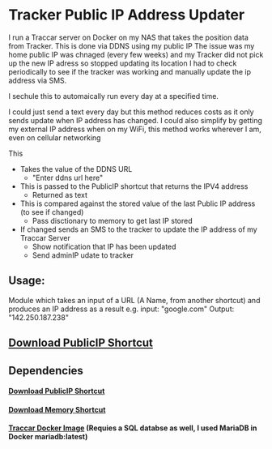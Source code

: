 # Tracker Public IP Address Updater

I run a Traccar server on Docker on my NAS that takes the position data from Tracker. This is done via DDNS using my public IP
The issue was my home public IP was chnaged (every few weeks) and my Tracker did not pick up the new IP adress so stopped updating its location
I had to check periodically to see if the tracker was working and manually update the ip address via SMS.

I sechule this to automaically run every day at a specified time.

I could just send a text every day but this method reduces costs as it only sends update when IP address has changed.
I could also simplify by getting my external IP address when on my WiFi, this method works wherever I am, even on cellular networking

This
* Takes the value of the DDNS URL
  * "Enter ddns url here"
* This is passed to the PublicIP shortcut that returns the IPV4 address
  * Returned as text
* This is compared against the stored value of the last Public IP address (to see if changed)
  * Pass disctionary to memory to get last IP stored
* If changed sends an SMS to the tracker to update the IP address of my Traccar Server
  * Show notification that IP has been updated
  * Send adminIP udate to tracker
  
## Usage:
Module which takes an input of a URL (A Name, from another shortcut) and produces an IP address as a result e.g. input: "google.com" Output: "142.250.187.238"

## [Download PublicIP Shortcut](https://github.com/sebrighte/IOS_Shortcuts/raw/main/PublicIP/PublicIP.shortcut)

<!--![alt text](https://github.com/sebrighte/IOS_Shortcuts/raw/main/PublicIP/image.jpg?raw=true)-->

## Dependencies

#### [Download PublicIP Shortcut](https://github.com/sebrighte/IOS_Shortcuts/raw/main/PublicIP/PublicIP.shortcut)
#### [Download Memory Shortcut](https://github.com/sebrighte/IOS_Shortcuts/raw/main/PublicIP/PublicIP.shortcut)
#### [Traccar Docker Image](https://github.com/traccar/traccar-docker) (Requies a SQL databse as well, I used MariaDB in Docker mariadb:latest)
